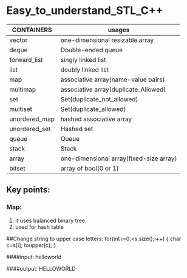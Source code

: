 # Easy_to_understand_STL_C++

CONTAINERS | usages
-----------|-------------
 vector | one-dimensional resizable array
 deque  | Double-ended queue
 forward_list | singly linked list
 list  | doubly linked list
 map  | associative array(name-value pairs)
 multimap | associative array(duplicate_Allowed)
 set | Set(duplicate_not_allowed)
 multiset | Set(duplicate_allowed)
 unordered_map | hashed associative array
 unordered_set | Hashed set
 queue | Queue
 stack | Stack
 array | one-dimensional array(fixed-size array)
 bitset | array of bool(0 or 1)
 


## Key points:
  
### Map:
  1. it uses balanced binary tree.
  2. used for hash table
 
               
##Change string to upper case letters:
    for(int i=0;<s.size();i++)
    { 
          char c=s[i];
          toupper(c);
    }
  
####input: helloworld
  
####output: HELLOWORLD
  
